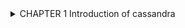 <details> 
<summary> CHAPTER 1 Introduction of cassandra
</summary>
>
<details> 
<summary> CHAPTER 2 Security of cassandra </summary>


